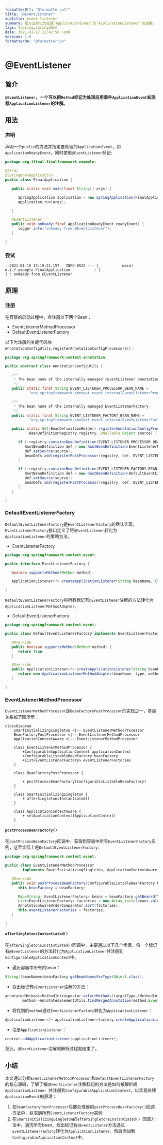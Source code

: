 ```yaml
---
formatterOff: "@formatter:off"
title: "@EventListener"
subtitle: event-listener 
summary: 把方法标记为处理`ApplicationEvent`的`ApplicationListener`的注解。
tags: [spring,spring源码] 
date: 2021-01-17 22:42:58 +800 
version: 1.0
formatterOn: "@formatter:on"
---
```


# @EventListener

## 简介

**`@EventListener`，一个可以把`Method`标记为处理应用事件`ApplicationEvent`处理器`ApplicationListener`的注解。**

## 用法

### 声明

声明一个`public`的方法并指定要处理的`ApplicationEvent`，如`ApplicationReadyEvent`，同时使用`@EventListener`标记:

```java
package org.ifinal.finalframework.example;

@Slf4j
@SpringBootApplication
public class FinalApplication {

   public static void main(final String[] args) {

      SpringApplication application = new SpringApplication(FinalApplication.class);
      application.run(args);

   }

   @EventListener
   public void onReady(final ApplicationReadyEvent readyEvent) {
      logger.info("onReady from @EventListener");
   }

}
```

### 尝试

```shell
--2021-01-15 15:19:21.157 - INFO 6522 --- [           main] o.i.f.example.FinalApplication           : [                                      ] : onReady from @EventListener
```

## 原理

### 注册

在容器的启动过程中，会注册以下两个Bean：

* EventListenerMethodProcessor
* DefaultEventListenerFactory

以下为注册的关键代码块`AnnotationConfigUtils.registerAnnotationConfigProcessors()`：

```java
package org.springframework.context.annotation;

public abstract class AnnotationConfigUtils {

   /**
    * The bean name of the internally managed @EventListener annotation processor.
    */
   public static final String EVENT_LISTENER_PROCESSOR_BEAN_NAME =
           "org.springframework.context.event.internalEventListenerProcessor";

   /**
    * The bean name of the internally managed EventListenerFactory.
    */
   public static final String EVENT_LISTENER_FACTORY_BEAN_NAME =
           "org.springframework.context.event.internalEventListenerFactory";

   public static Set<BeanDefinitionHolder> registerAnnotationConfigProcessors(
           BeanDefinitionRegistry registry, @Nullable Object source) {

      if (!registry.containsBeanDefinition(EVENT_LISTENER_PROCESSOR_BEAN_NAME)) {
         RootBeanDefinition def = new RootBeanDefinition(EventListenerMethodProcessor.class);
         def.setSource(source);
         beanDefs.add(registerPostProcessor(registry, def, EVENT_LISTENER_PROCESSOR_BEAN_NAME));
      }

      if (!registry.containsBeanDefinition(EVENT_LISTENER_FACTORY_BEAN_NAME)) {
         RootBeanDefinition def = new RootBeanDefinition(DefaultEventListenerFactory.class);
         def.setSource(source);
         beanDefs.add(registerPostProcessor(registry, def, EVENT_LISTENER_FACTORY_BEAN_NAME));
      }
   }

}
```

### DefaultEventListenerFactory

`DefaultEventListenerFactory`是`EventListenerFactory`的默认实现，`EventListenerFactory`接口定义了将`@EventListener`转化为`ApplicationListener`的策略方法。

* EventListenerFactory

```java
package org.springframework.context.event;

public interface EventListenerFactory {

   boolean supportsMethod(Method method);

   ApplicationListener<?> createApplicationListener(String beanName, Class<?> type, Method method);

}
```

`DefaultEventListenerFactory`将所有标记有`@EventListener`注解的方法转化为`ApplicationListenerMethodAdapter`。

* DefaultEventListenerFactory

```java
package org.springframework.context.event;

public class DefaultEventListenerFactory implements EventListenerFactory, Ordered {

   @Override
   public boolean supportsMethod(Method method) {
      return true;
   }

   @Override
   public ApplicationListener<?> createApplicationListener(String beanName, Class<?> type, Method method) {
      return new ApplicationListenerMethodAdapter(beanName, type, method);
   }

}
```

### EventListenerMethodProcessor

`EventListenerMethodProcessor`是`BeanFactoryPostProcessor`的实现之一，基类关系如下图所示：

```mermaid
classDiagram
    SmartInitializingSingleton <|-- EventListenerMethodProcessor
    BeanFactoryPostProcessor <|-- EventListenerMethodProcessor
    ApplicationContextAware <|-- EventListenerMethodProcessor
    
    class EventListenerMethodProcessor {
        +ConfigurableApplicationContext applicationContext
        +ConfigurableListableBeanFactory beanFactory
        +List<EventListenerFactory> eventListenerFactories
    }
    
    class BeanFactoryPostProcessor {
        
        + postProcessBeanFactory(ConfigurableListableBeanFactory)
    }
    
    class SmartInitializingSingleton {
        + afterSingletonsInstantiated()
    }
    
    class ApplicationContextAware {
        + setApplicationContext(ApplicationContext)
    }
```

#### `postProcessBeanFactory()`

在`postProcessBeanFactory`回调中，获取到容器中所有`EventListenerFactory`实例，这里实际上是`DefaultEventListenerFactory`:

```java
package org.springframework.context.event;

public class EventListenerMethodProcessor
        implements SmartInitializingSingleton, ApplicationContextAware, BeanFactoryPostProcessor {

   @Override
   public void postProcessBeanFactory(ConfigurableListableBeanFactory beanFactory) {
      this.beanFactory = beanFactory;

      Map<String, EventListenerFactory> beans = beanFactory.getBeansOfType(EventListenerFactory.class, false, false);
      List<EventListenerFactory> factories = new ArrayList<>(beans.values());
      AnnotationAwareOrderComparator.sort(factories);
      this.eventListenerFactories = factories;
   }

}
```

#### `afterSingletonsInstantiated()`

在`afterSingletonsInstantiated()`回调中，主要通过以下几个步骤，将一个标记有`@EventListener`的方法转化为`ApplicationListener`并注册到`ConfigurableApplicationContext`中。

* 遍历容器中所有的bean：

```java
String[]beanNames=beanFactory.getBeanNamesForType(Object.class);
```

* 找出标记有`@EventListener`注解的方法：

```java
annotatedMethods=MethodIntrospector.selectMethods(targetType,(MethodIntrospector.MetadataLookup<EventListener>)
        method->AnnotatedElementUtils.findMergedAnnotation(method,EventListener.class));
```

* 将找到的`method`通过`EventListenerFactory`转化为`ApplicationListener`：

```java
ApplicationListener<?> applicationListener=factory.createApplicationListener(beanName,targetType,methodToUse);
```

* 注册`ApplicationListener`：

```java
context.addApplicationListener(applicationListener);
```

至此，`@EventListener`注解的解析过程就结束了。

## 小结

本文通过分析`EventListenerMethodProcessor`和`DefaultEventListenerFactory`的核心源码，了解了被`@EventListener`注解标记的方法是如何被解析成`ApplicationListener
`并注册到`ConfigurableApplicationContext`，以实现处理`ApplicationEvent`的原理：

1. 在`BeanFactoryPostProcessor`后置处理器的`postProcessBeanFactory()`回调方法中，获取到所有`EventListenerFactory`实例
2. 在`SmartInitializingSingleton`的`afterSingletonsInstantiated()
   `回调方法中，遍历所有bean，找出标记有`@EventListener`方法通过`EventListenerFactory`转化为`ApplicationListener`，然后添加到`ConfigurableApplicationContext`中。
